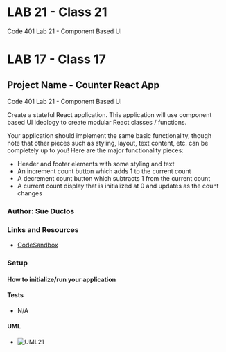 # LAB 21 - Class 21

Code 401 Lab 21 - Component Based UI

# LAB 17 - Class 17

## Project Name - Counter React App

Code 401 Lab 21 - Component Based UI

Create a stateful React application. This application will use component based UI ideology to create modular React classes / functions.

Your application should implement the same basic functionality, though note that other pieces such as styling, layout, text content, etc. can be completely up to you! Here are the major functionality pieces:

- Header and footer elements with some styling and text
- An increment count button which adds 1 to the current count
- A decrement count button which subtracts 1 from the current count
- A current count display that is initialized at 0 and updates as the count changes

### Author: Sue Duclos

### Links and Resources

- [CodeSandbox](https://codesandbox.io/s/elated-swirles-wy5u4?file=/src/components/Counter.js)

### Setup

#### How to initialize/run your application

#### Tests

- N/A

#### UML

- ![UML21]((https://github.com/sueduclos-401-advanced-javascript/lab-21/blob/master/assets/lab-21-uml.png))
